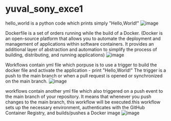 # yuval_sony_exce1
hello_world is a python code which prints simply "Hello,World!"
![image](https://github.com/yuvalavr24/Yuval_sony_exce1/assets/133960019/25d52853-1ae1-4b05-ac99-25086c7bf74a)


Dockerfile is a set of orders running while the build of a Docker.
(Docker is an open-source platform that allows you to automate the deployment and management of applications within software containers. It provides an additional layer of abstraction and automation to simplify the process of building, distributing, and running applications)
![image](https://github.com/yuvalavr24/Yuval_sony_exce1/assets/133960019/0192303b-190e-486f-b7a8-9657d829787f)


Workflows contain yml file which porpuse is to use a trigger to build the docker file and activate the application - print "Hello,World!"
The trigger is a push to the main branch or when a pull request is opened or synchronized on the main branch.
![image](https://github.com/yuvalavr24/yuval_sony_exce1/assets/133960019/c6204e70-0daf-46b7-b1b5-7c6041c19c80)


workflows contain another yml file which also  triggered on a push event to the main branch of your repository. It means that whenever you push changes to the main branch, this workflow will be executed.this workflow sets up the necessary environment, authenticates with the GitHub Container Registry, and builds/pushes a Docker image ![image](https://github.com/yuvalavr24/yuval_sony_exce1/assets/133960019/778941e5-cf18-4ab3-83e9-18dcddc17008)
